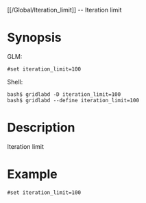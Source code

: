 [[/Global/Iteration_limit]] -- Iteration limit

# Synopsis

GLM:

~~~
#set iteration_limit=100
~~~

Shell:

~~~
bash$ gridlabd -D iteration_limit=100
bash$ gridlabd --define iteration_limit=100
~~~

# Description

Iteration limit

# Example

~~~
#set iteration_limit=100
~~~

